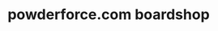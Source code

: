 ---
title: "powderforce.com boardshop"
url: /pforzheim/powderforce-com-boardshop/
shop: Kleidung
---